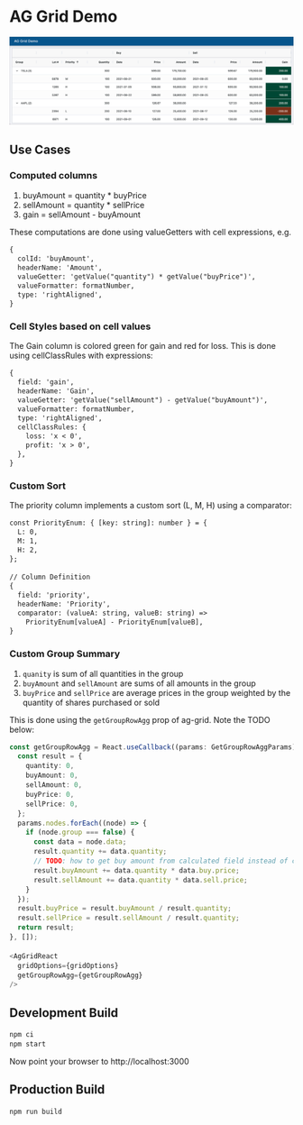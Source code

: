 # AG Grid Demo

![Screen Shot](assets/screenshot.png)

## Use Cases

### Computed columns
1. buyAmount = quantity * buyPrice
2. sellAmount = quantity * sellPrice
3. gain = sellAmount - buyAmount

These computations are done using valueGetters with cell expressions, e.g.

```
{
  colId: 'buyAmount',
  headerName: 'Amount',
  valueGetter: 'getValue("quantity") * getValue("buyPrice")',
  valueFormatter: formatNumber,
  type: 'rightAligned',
}
```

### Cell Styles based on cell values

The Gain column is colored green for gain and red for loss. This is done using cellClassRules with expressions:

```
{
  field: 'gain',
  headerName: 'Gain',
  valueGetter: 'getValue("sellAmount") - getValue("buyAmount")',
  valueFormatter: formatNumber,
  type: 'rightAligned',
  cellClassRules: {
    loss: 'x < 0',
    profit: 'x > 0',
  },
}
```

### Custom Sort

The priority column implements a custom sort (L, M, H) using a comparator:

```
const PriorityEnum: { [key: string]: number } = {
  L: 0,
  M: 1,
  H: 2,
};

// Column Definition
{
  field: 'priority',
  headerName: 'Priority',
  comparator: (valueA: string, valueB: string) =>
    PriorityEnum[valueA] - PriorityEnum[valueB],
}
```

### Custom Group Summary

1. `quanity` is sum of all quantities in the group
2. `buyAmount` and `sellAmount` are sums of all amounts in the group
3. `buyPrice` and `sellPrice` are average prices in the group weighted by the quantity of shares purchased or sold

This is done using the `getGroupRowAgg` prop of ag-grid. Note the TODO below:

```typescript
const getGroupRowAgg = React.useCallback((params: GetGroupRowAggParams) => {
  const result = {
    quantity: 0,
    buyAmount: 0,
    sellAmount: 0,
    buyPrice: 0,
    sellPrice: 0,
  };
  params.nodes.forEach((node) => {
    if (node.group === false) {
      const data = node.data;
      result.quantity += data.quantity;
      // TODO: how to get buy amount from calculated field instead of calculating again?
      result.buyAmount += data.quantity * data.buy.price;
      result.sellAmount += data.quantity * data.sell.price;
    }
  });
  result.buyPrice = result.buyAmount / result.quantity;
  result.sellPrice = result.sellAmount / result.quantity;
  return result;
}, []);

<AgGridReact
  gridOptions={gridOptions}
  getGroupRowAgg={getGroupRowAgg}
/>
```

## Development Build

```sh
npm ci
npm start
```

Now point your browser to http://localhost:3000

## Production Build

```sh
npm run build
```
